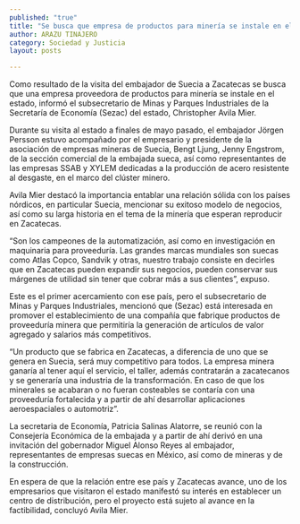 ```yaml
---
published: "true"
title: "Se busca que empresa de productos para minería se instale en el estado: Sezac"
author: ARAZU TINAJERO
category: Sociedad y Justicia
layout: posts

---
```


Como resultado de la visita del embajador de Suecia a Zacatecas se busca que una empresa proveedora de productos para minería se instale en el estado, informó el subsecretario de Minas y Parques Industriales de la Secretaría de Economía (Sezac) del estado, Christopher Avila Mier.
 
Durante su visita al estado a finales de mayo pasado, el embajador Jörgen Persson estuvo acompañado por el empresario y presidente de la asociación de empresas mineras de Suecia, Bengt Ljung, Jenny Engstrom, de la sección comercial de la embajada sueca, así como representantes de las empresas SSAB y XYLEM dedicadas a la producción de acero resistente al desgaste, en el marco del clúster minero.
 
Avila Mier destacó la importancia entablar una relación sólida con los países nórdicos, en particular Suecia, mencionar su exitoso modelo de negocios, así como su larga historia en el tema de la minería que esperan reproducir en Zacatecas.
 
“Son los campeones de la automatización, así como en investigación en maquinaria para proveeduría. Las grandes marcas mundiales son suecas como Atlas Copco, Sandvik y otras, nuestro trabajo consiste en decirles que en Zacatecas pueden expandir sus negocios, pueden conservar sus márgenes de utilidad sin tener que cobrar más a sus clientes”, expuso.
 
Este es el primer acercamiento con ese país, pero el subsecretario de Minas y Parques Industriales, mencionó que (Sezac) está interesada en promover el establecimiento de una compañía que fabrique productos de proveeduría minera que permitiría la generación de artículos de valor agregado y salarios más competitivos. 
 
“Un producto que se fabrica en Zacatecas, a diferencia de uno que se genera en Suecia, será muy competitivo para todos. La empresa minera ganaría al tener aquí el servicio, el taller, además contratarán a zacatecanos y se generaría una industria de la transformación. En caso de que los minerales se acabaran o no fueran costeables se contaría con una proveeduría fortalecida y a partir de ahí desarrollar aplicaciones aeroespaciales o automotriz”.
 
La secretaria de Economía, Patricia Salinas Alatorre, se reunió con la Consejería Económica de la embajada y a partir de ahí derivó en una invitación del gobernador Miguel Alonso Reyes al embajador, representantes de empresas suecas en México, así como de mineras y de la construcción.
 
En espera de que la relación entre ese país y Zacatecas avance, uno de los empresarios que visitaron el estado manifestó su interés en establecer un centro de distribución, pero el proyecto está sujeto al avance en la factibilidad, concluyó Avila Mier.
